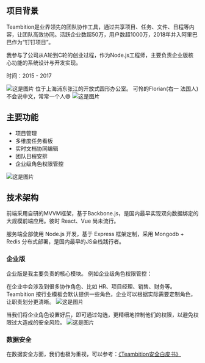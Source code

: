 ## 项目背景

Teambition是业界领先的团队协作工具，通过共享项目、任务、文件、日程等内容，让团队高效协同。活跃企业数超50万，用户数超1000万，2018年并入阿里巴巴作为“钉钉项目”。

我参与了公司从A轮到C轮的创业过程，作为Node.js工程师，主要负责企业版核心功能的系统设计与开发实现。

时间：2015 - 2017

![这是图片](/teambition_office_outside.jpg)
位于上海浦东张江的开放式圆形办公室。
可怜的Florian(右一 法国人) 不会说中文，常常一个人😄
![这是图片](/teambition_office_inside.jpg)

## 主要功能

- 项目管理
- 多维度任务看板
- 实时文档协同编辑
- 团队日程安排
- 企业级角色权限管控

![这是图片](/teambition_project.png)

## 技术架构

前端采用自研的MVVM框架，基于Backbone.js，是国内最早实现双向数据绑定的大规模前端应用。彼时 React、Vue 尚未流行。

服务端全部使用 Node.js 开发，基于 Express 框架定制，采用 Mongodb + Redis 分布式部署，是国内最早的JS全栈践行者。

### 企业版

企业版是我主要负责的核心模块。 例如企业级角色权限管控：

在企业中会涉及到很多协作角色、比如 HR、项目经理、销售、财务等。Teambition 按行业模板会默认提供一些角色，企业可以根据实际需要定制角色，让职责划分更清晰。
![这是图片](/teambition_roles.png)

当我们将企业角色设置好后，即可通过勾选，更精细地控制他们的权限，以避免权限过大造成的安全风险。
![这是图片](/teambition_permissions.png)

### 数据安全

在数据安全方面，我们也极为重视，可以参考：[《Teambition安全白皮书》](https://dn-st.oss.aliyuncs.com/public%2FTeambition%E5%AE%89%E5%85%A8%E7%99%BD%E7%9A%AE%E4%B9%A6(v1.0).pdf)

